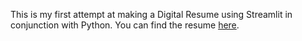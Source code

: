 This is my first attempt at making a Digital Resume using Streamlit in conjunction with Python. 
You can find the resume [here](https://sheninfrancies-resume.streamlit.app/).
